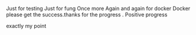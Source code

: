 Just for testing 
Just for fung
Once more Again and again for docker 
Docker please get the success.thanks for the progress . Positive progress 

exactly my point